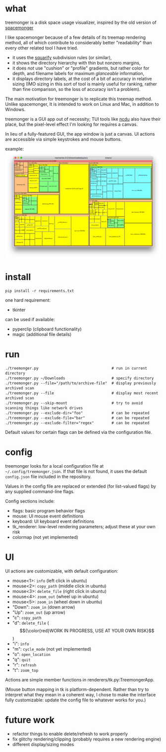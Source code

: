 # what

treemonger is a disk space usage visualizer, inspired by the old version of [spacemonger](https://www.stardock.com/products/spacemonger/)

I like spacemonger because of a few details of its treemap rendering method, all of which contribute to considerably better "readability" than every other related tool I have tried.

- it uses the [squarify](https://www.win.tue.nl/~vanwijk/stm.pdf) subdivision rules (or similar),
- it shows the directory hierarchy with thin but nonzero margins,
- it does *not* use "cushion" or "profile" gradients, but rather color for depth, and filename labels for maximum *glanceable* information,
- it displays directory labels, at the cost of a bit of accuracy in relative sizing (IMO sizing in this sort of tool is mainly useful for ranking, rather than fine comparison, so the loss of accuracy isn't a problem).

The main motivation for treemonger is to replicate this treemap method. Unlike spacemonger, It is intended to work on Linux and Mac, in addition to Windows.

treemonger is a GUI app out of necessity; TUI tools like [ncdu](https://dev.yorhel.nl/ncdu) also have their place, but the pixel-level effect I'm looking for requires a canvas.

In lieu of a fully-featured GUI, the app window is just a canvas. UI actions are accessible via simple keystrokes and mouse buttons.

example:
![example image](./example.png)

# install

```
pip install -r requirements.txt
```

one hard requirement:
- tkinter

can be used if available:
- pyperclip (clipboard functionality)
- magic (additional file details)


# run

```
./treemonger.py                                 # run in current directory
./treemonger.py ~/Downloads                     # specify directory
./treemonger.py --file="/path/to/archive-file"  # display previously archived scan
./treemonger.py --file                          # display most recent archived scan
./treemonger.py --skip-mount                    # try to avoid scanning things like network drives
./treemonger.py --exclude-dir="foo"             # can be repeated
./treemonger.py --exclude-file="bar"            # can be repeated
./treemonger.py --exclude-filter="regex"        # can be repeated
```

Default values for certain flags can be defined via the configuration file.

# config

treemonger looks for a local configuration file at `~/.config/treemonger.json`.
If that file is not found, it uses the default `config.json` file included in the repository.

Values in the config file are replaced or extended (for list-valued flags) by any supplied command-line flags.

Config sections include:

- flags: basic program behavior flags
- mouse: UI mouse event definitions
- keyboard: UI keyboard event definitions
- tk_renderer: low-level rendering parameters; adjust these at your own risk
- colormap (not yet implemented)

# UI

UI actions are customizable, with default configuration:

- mouse<1>: `info` (left click in ubuntu)
- mouse<2>: `copy_path` (middle click in ubuntu)
- mouse<3>: `delete_file` (right click in ubuntu)
- mouse<4>: `zoom_out` (wheel up in ubuntu)
- mouse<5>: `zoom_in` (wheel down in ubuntu)
- "Down": `zoom_in` (down arrow)
- "Up": `zoom_out` (up arrow)
- "c": `copy_path`
- "d": `delete_file` ($${\color{red}WORK IN PROGRESS, USE AT YOUR OWN RISK}$$)
- "i": `info`
- "m": `cycle_mode` (not yet implemented)
- "o": `open_location`
- "q": `quit`
- "r": `refresh`
- "t": `zoom_top`

Actions are simple member functions in renderers/tk.py:TreemongerApp.

(Mouse button mapping in tk is platform-dependent. Rather than try to interpret what they mean in a coherent way, I chose to make the interface fully customizable: update the config file to whatever works for you.)

# future work

- refactor things to enable delete/refresh to work properly
- fix glitchy rendering/clipping (probably requires a new rendering engine)
- different display/sizing modes
